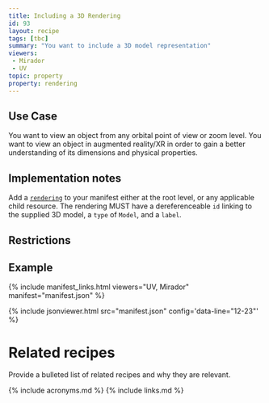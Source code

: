```yaml
---
title: Including a 3D Rendering
id: 93
layout: recipe
tags: [tbc]
summary: "You want to include a 3D model representation"
viewers:
 - Mirador
 - UV
topic: property
property: rendering 
---
```


## Use Case

You want to view an object from any orbital point of view or zoom level.
You want to view an object in augmented reality/XR in order to gain a better understanding of its dimensions and physical properties.

## Implementation notes

Add a [`rendering`](https://iiif.io/api/presentation/3.0/#rendering) to your manifest either at the root level, or any applicable child resource.
The rendering MUST have a dereferenceable `id` linking to the supplied 3D model, a `type` of `Model`, and a `label`.

## Restrictions


## Example
{% include manifest_links.html viewers="UV, Mirador" manifest="manifest.json" %}

{% include jsonviewer.html src="manifest.json" config='data-line="12-23"' %}



# Related recipes

Provide a bulleted list of related recipes and why they are relevant.


{% include acronyms.md %}
{% include links.md %}

